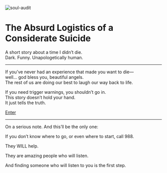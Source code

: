 ![soul-audit](https://img.shields.io/badge/soul--audit-technically%20alive-blueviolet)

# The Absurd Logistics of a Considerate Suicide

A short story about a time I didn’t die.  
Dark. Funny. Unapologetically human.

---

If you’ve never had an experience that made you want to die—  
well… god bless you, beautiful angels.  
The rest of us are doing our best to laugh our way back to life.

If you need trigger warnings, you shouldn’t go in.  
This story doesn’t hold your hand.  
It just tells the truth.

[Enter](./the-absurd-logistics-of-a-considerate-suicide.md)

---

On a serious note. And this’ll be the only one:

If you don’t know where to go, or even where to start, call 988.

They WILL help.

They are amazing people who will listen.

And finding someone who will listen to you is the first step.
